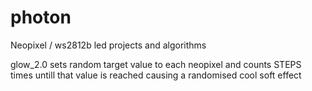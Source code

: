 # photon
Neopixel / ws2812b led projects and algorithms


glow_2.0 sets random target value to each neopixel and counts STEPS times untill that value is reached causing a randomised cool soft effect
